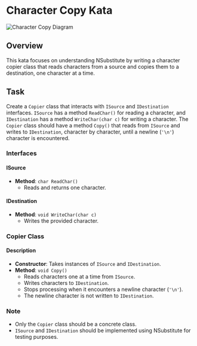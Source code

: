 # Character Copy Kata

![Character Copy Diagram](URL_of_the_diagram)

## Overview
This kata focuses on understanding NSubstitute by writing a character copier class that reads characters from a source and copies them to a destination, one character at a time.

## Task
Create a `Copier` class that interacts with `ISource` and `IDestination` interfaces. `ISource` has a method `ReadChar()` for reading a character, and `IDestination` has a method `WriteChar(char c)` for writing a character. The `Copier` class should have a method `Copy()` that reads from `ISource` and writes to `IDestination`, character by character, until a newline (`'\n'`) character is encountered.

### Interfaces

#### ISource
- **Method**: `char ReadChar()`
  - Reads and returns one character.

#### IDestination
- **Method**: `void WriteChar(char c)`
  - Writes the provided character.

### Copier Class

#### Description
- **Constructor**: Takes instances of `ISource` and `IDestination`.
- **Method**: `void Copy()`
  - Reads characters one at a time from `ISource`.
  - Writes characters to `IDestination`.
  - Stops processing when it encounters a newline character (`'\n'`).
  - The newline character is not written to `IDestination`.

### Note
- Only the `Copier` class should be a concrete class.
- `ISource` and `IDestination` should be implemented using NSubstitute for testing purposes.


